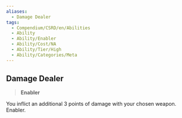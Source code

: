 ```yaml
---
aliases:
  - Damage Dealer
tags:
  - Compendium/CSRD/en/Abilities
  - Ability
  - Ability/Enabler
  - Ability/Cost/NA
  - Ability/Tier/High
  - Ability/Categories/Meta
---
```

    
      
## Damage Dealer      
>**Enabler**    
      
You inflict an additional 3 points of damage with your chosen weapon. Enabler.
